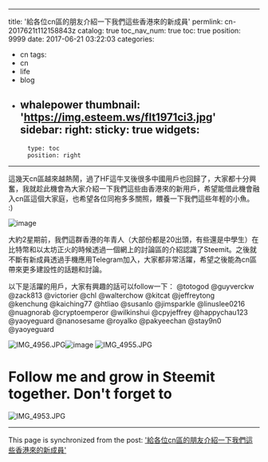 
---
title: '給各位cn區的朋友介紹一下我們這些香港來的新成員'
permlink: cn-2017621t112158843z
catalog: true
toc_nav_num: true
toc: true
position: 9999
date: 2017-06-21 03:22:03
categories:
- cn
tags:
- cn
- life
- blog
- whalepower
thumbnail: 'https://img.esteem.ws/flt1971ci3.jpg'
sidebar:
    right:
        sticky: true
widgets:
    -
        type: toc
        position: right
---


這幾天cn區越來越熱鬧，過了HF這牛叉後很多中國用戶也回歸了，大家都十分興奮，我就趁此機會為大家介紹一下我們這些由香港來的新用戶，希望能借此機會融入cn區這個大家庭，也希望各位同袍多多關照，餵養一下我們這些年輕的小魚。 :)

 ![image](https://img.esteem.ws/flt1971ci3.jpg)

大約2星期前，我們這群香港的年青人（大部份都是20出頭，有些還是中學生）在比特幣和以太坊正火的時候透過一個網上的討論區的介紹認識了Steemit。之後就不斷有新成員透過手機應用Telegram加入，大家都非常活躍，希望之後能為cn區帶來更多建設性的話題和討論。

以下是活躍的用戶，大家有興趣的話可以follow一下：
@totogod 
@guyverckw
@zack813
@victorier 
@chl
@walterchow
@kitcat
@jeffreytong  
@kenchung 
@kaiching77 
@htliao 
@susanlo 
@jimsparkle
@linuslee0216 
@nuagnorab
@cryptoemperor 
@wilkinshui
@cpyjeffrey
@happychau123
@yaoyeguard 
@nanosesame 
@royalko 
@pakyeechan 
@stay9n0
@yaoyeguard



![IMG_4956.JPG](https://steemitimages.com/DQmRD2q9KAsjNBouLPLqcxqjPhgt9AJmr4x5LDMKdzSV6iW/IMG_4956.JPG)![image](https://i.imgur.com/qByWRCN.jpg) ![IMG_4955.JPG](https://steemitimages.com/DQmPqL6xcMgrBiFLzF2SrSUWB9N3AzUFAmq2QWUo4Ewkqcj/IMG_4955.JPG)

# Follow me and grow in Steemit together. Don't forget to 

![IMG_4953.JPG](https://steemitimages.com/DQmaoQaDJh41FtfL2RmpgTsENtxwCi56viD9SQkKUMmsYGC/IMG_4953.JPG)

- - -

This page is synchronized from the post: ['給各位cn區的朋友介紹一下我們這些香港來的新成員'](https://steemit.com/@htliao/cn-2017621t112158843z)
